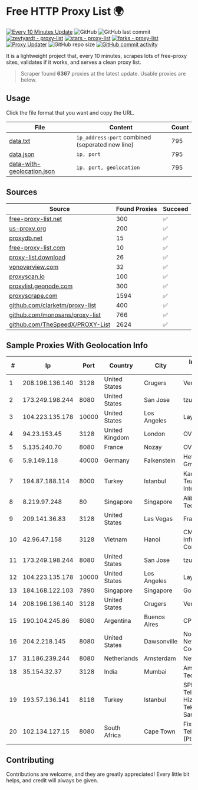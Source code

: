 
# Free HTTP Proxy List 🌍

[![Every 10 Minutes Update](https://github.com/mertguvencli/http-proxy-list/actions/workflows/main.yml/badge.svg?branch=main)](https://github.com/mertguvencli/http-proxy-list/actions/workflows/main.yml)
![GitHub](https://img.shields.io/github/license/mertguvencli/http-proxy-list)
![GitHub last commit](https://img.shields.io/github/last-commit/mertguvencli/http-proxy-list)
[![zevtyardt - proxy-list](https://img.shields.io/static/v1?label=zevtyardt&message=proxy-list&color=blue&logo=github)](https://github.com/zevtyardt/proxy-list "Go to GitHub repo")
[![stars - proxy-list](https://img.shields.io/github/stars/zevtyardt/proxy-list?style=social)](https://github.com/zevtyardt/proxy-list)
[![forks - proxy-list](https://img.shields.io/github/forks/zevtyardt/proxy-list?style=social)](https://github.com/zevtyardt/proxy-list)
[![Proxy Updater](https://github.com/zevtyardt/proxy-list/workflows/Proxy%20Updater/badge.svg)](https://github.com/zevtyardt/proxy-list/actions?query=workflow:"Proxy+Updater")
![GitHub repo size](https://img.shields.io/github/repo-size/zevtyardt/proxy-list)
[![GitHub commit activity](https://img.shields.io/github/commit-activity/m/zevtyardt/proxy-list?logo=commits)](https://github.com/zevtyardt/proxy-list/commits/main)

It is a lightweight project that, every 10 minutes, scrapes lots of free-proxy sites, validates if it works, and serves a clean proxy list.

> Scraper found **6367** proxies at the latest update. Usable proxies are below.

## Usage

Click the file format that you want and copy the URL.

|File|Content|Count|
|----|-------|-----|
|[data.txt](https://raw.githubusercontent.com/mertguvencli/http-proxy-list/main/proxy-list/data.txt)|`ip_address:port` combined (seperated new line)|795|
|[data.json](https://raw.githubusercontent.com/mertguvencli/http-proxy-list/main/proxy-list/data.json)|`ip, port`|795|
|[data-with-geolocation.json](https://raw.githubusercontent.com/mertguvencli/http-proxy-list/main/proxy-list/data-with-geolocation.json)|`ip, port, geolocation`|795|

## Sources

|Source|Found Proxies|Succeed|
|------|-------------|-------|
|[free-proxy-list.net](https://free-proxy-list.net)|300|✅|
|[us-proxy.org](https://www.us-proxy.org)|200|✅|
|[proxydb.net](http://proxydb.net)|15|✅|
|[free-proxy-list.com](https://free-proxy-list.com/?page=&port=&type%5B%5D=http&type%5B%5D=https&up_time=0&search=Search)|10|✅|
|[proxy-list.download](https://www.proxy-list.download/HTTP)|26|✅|
|[vpnoverview.com](https://vpnoverview.com/privacy/anonymous-browsing/free-proxy-servers)|32|✅|
|[proxyscan.io](https://www.proxyscan.io)|100|✅|
|[proxylist.geonode.com](https://proxylist.geonode.com/api/proxy-list?limit=300&page=1&sort_by=lastChecked&sort_type=desc&protocols=http,https)|300|✅|
|[proxyscrape.com](https://api.proxyscrape.com/v2/?request=displayproxies&protocol=http&timeout=10000&country=all&ssl=all&anonymity=all)|1594|✅|
|[github.com/clarketm/proxy-list](https://raw.githubusercontent.com/clarketm/proxy-list/master/proxy-list-raw.txt)|400|✅|
|[github.com/monosans/proxy-list](https://raw.githubusercontent.com/monosans/proxy-list/main/proxies/http.txt)|766|✅|
|[github.com/TheSpeedX/PROXY-List](https://raw.githubusercontent.com/TheSpeedX/PROXY-List/master/http.txt)|2624|✅|


## Sample Proxies With Geolocation Info

|#|Ip|Port|Country|City|Internet Service Provider|
|-|--|----|-------|----|-------------------------|
|1|208.196.136.140|3128|United States|Crugers|Verizon Business|
|2|173.249.198.244|8080|United States|San Jose|tzulo, inc.|
|3|104.223.135.178|10000|United States|Los Angeles|LayerHost|
|4|94.23.153.45|3128|United Kingdom|London|OVH ISP|
|5|5.135.240.70|8080|France|Nozay|OVH SAS|
|6|5.9.149.118|40000|Germany|Falkenstein|Hetzner Online GmbH|
|7|194.87.188.114|8000|Turkey|Istanbul|Kadir Huseyin Tezcan Nosspeed Internet Teknolojileri|
|8|8.219.97.248|80|Singapore|Singapore|Alibaba (US) Technology Co., Ltd.|
|9|209.141.36.83|3128|United States|Las Vegas|FranTech Solutions|
|10|42.96.47.158|3128|Vietnam|Hanoi|CMC Telecom Infrastructure Company|
|11|173.249.198.244|8080|United States|San Jose|tzulo, inc.|
|12|104.223.135.178|10000|United States|Los Angeles|LayerHost|
|13|184.168.122.103|7890|Singapore|Singapore|GoDaddy.com, LLC|
|14|208.196.136.140|3128|United States|Crugers|Verizon Business|
|15|190.104.245.86|8080|Argentina|Buenos Aires|CPS|
|16|204.2.218.145|8080|United States|Dawsonville|North Georgia Network Cooperative, Inc.|
|17|31.186.239.244|8080|Netherlands|Amsterdam|NetSkope Inc|
|18|35.154.32.37|3128|India|Mumbai|Amazon Technologies Inc.|
|19|193.57.136.141|8118|Turkey|Istanbul|SPDNet Telekomunikasyon Hizmetleri Bilgi Teknolojileri Taahhut Sanayi Ve Ticare|
|20|102.134.127.15|8080|South Africa|Cape Town|Fixed Mobile Telecommunications (Pty) LTD|



## Contributing

Contributions are welcome, and they are greatly appreciated! Every
little bit helps, and credit will always be given.


